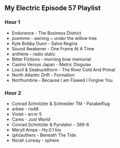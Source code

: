 ## My Electric Episode 57 Playlist

### Hour 1
* Endurance - The Business District
* poemme - awning ~ under the willow tree
* Kyle Bobby Dunn - Salve Regina
* Sound Awakener - One Frame At A Time
* anthéne - radio static
* Bitter Fictions - morning bow memorial
* Casino Versus Japan - Metric Disguise
* Loscil & Seabuckthorn - The River Cold And Primal
* North Atlantic Drift - Formation
* Northumbria - Because I am Flawed I Forgive You

### Hour 2
* Conrad Schnitzler & Schneider TM - Parabelflug
* arbee - ris48
* Violet - error 5
* Cares - Just World
* Conrad Schnitzler & Pyrolator - 389-8
* Méryll Ampe - Hy.0.1 bis
* (ph)authers - Beneath The Tide
* Norah Lorway - sphere